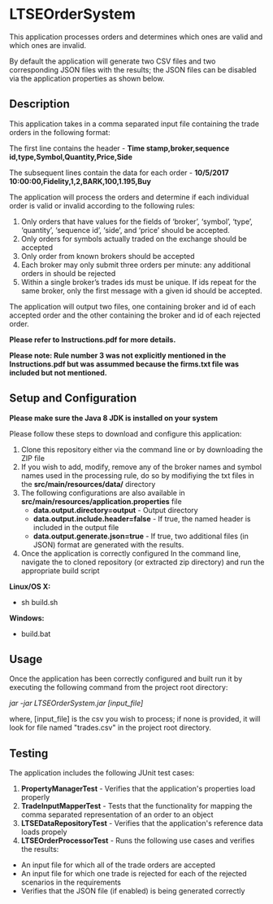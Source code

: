 # LTSEOrderSystem
This application processes orders and determines which ones are valid and which ones are invalid. 

By default the application will generate two CSV files and two corresponding JSON files with the results; the JSON files can be disabled via the application properties as shown below.

## Description
This application takes in a comma separated input file containing the trade orders in the following format:

The first line contains the header -
**Time stamp,broker,sequence id,type,Symbol,Quantity,Price,Side**

The subsequent lines contain the data for each order - 
**10/5/2017 10:00:00,Fidelity,1,2,BARK,100,1.195,Buy**

The application will process the orders and determine if each individual order is valid or invalid according to the following rules:

1. Only orders that have values for the fields of ‘broker’, ‘symbol’, ‘type’, ‘quantity’, ‘sequence id’, ‘side’, and ‘price’ should be accepted.
2. Only orders for symbols actually traded on the exchange should be accepted
3. Only order from known brokers should be accepted
3. Each broker may only submit three orders per minute: any additional orders in should be rejected
4. Within a single broker’s trades ids must be unique. If ids repeat for the same broker, only the first message with a given id should be accepted.

The application will output two files, one containing broker and id of each accepted order and the other containing the broker and id of each rejected order.

**Please refer to Instructions.pdf for more details.**

**Please note: Rule number 3 was not explicitly mentioned in the Instructions.pdf but was assummed because the firms.txt file was included but not mentioned.**

## Setup and Configuration

**Please make sure the Java 8 JDK is installed on your system**

Please follow these steps to download and configure this application:
1. Clone this repository either via the command line or by downloading the ZIP file
2. If you wish to add, modify, remove any of the broker names and symbol names used in the processing rule, 
do so by modifiying the txt files in the **src/main/resources/data/** directory
3. The following configurations are also available in **src/main/resources/application.properties** file
	* **data.output.directory=output** - Output directory
	* **data.output.include.header=false** - If true, the named header is included in the output file
	* **data.output.generate.json=true** - If true, two additional files (in JSON) format are generated with the results. 
4. Once the application is correctly configured
In the command line, navigate the to cloned repository (or extracted zip directory) and run the appropriate build script

**Linux/OS X:**
* sh build.sh

**Windows:**
* build.bat

## Usage
Once the application has been correctly configured and built run it by executing the following command from the project root directory:

*jar -jar LTSEOrderSystem.jar [input_file]*

where, [input_file] is the csv you wish to process; if none is provided, it will look for file named "trades.csv" in the project root directory.

## Testing
The application includes the following JUnit test cases:
1. **PropertyManagerTest** - Verifies that the application's properties load properly
2. **TradeInputMapperTest** - Tests that the functionality for mapping the comma separated representation of an order to an object
3. **LTSEDataRepositoryTest** - Verifies that the application's reference data loads propely
4. **LTSEOrderProcessorTest** - 
Runs the following use cases and verifies the results:
* An input file for which all of the trade orders are accepted
* An input file for which one trade is rejected for each of the rejected scenarios in the requirements
* Verifies that the JSON file (if enabled) is being generated correctly




